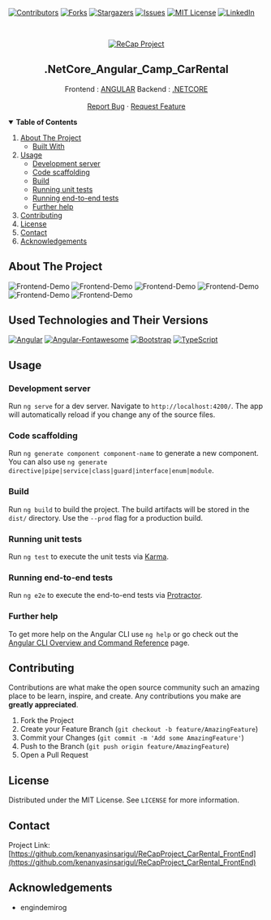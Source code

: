 [![Contributors][contributors-shield]][contributors-url]
[![Forks][forks-shield]][forks-url]
[![Stargazers][stars-shield]][stars-url]
[![Issues][issues-shield]][issues-url]
[![MIT License][license-shield]][license-url]
[![LinkedIn][linkedin-shield]][linkedin-url]

<br />
<p align="center">
  <a href="https://github.com/kenanyasinsarigul/ReCapProject_CarRental_BackEnd">
    <img src="https://user-images.githubusercontent.com/51781007/113292546-54adf580-92fd-11eb-8944-b23a33b570cf.png" alt="ReCap Project">
  </a>
  <h2 align="center">.NetCore_Angular_Camp_CarRental</h2>
  <p align="center">
    Frontend : <a href="https://github.com/kenanyasinsarigul/.NetCore_Angular_Camp_CarRental/tree/main/Frontend">ANGULAR</a>
    Backend : <a href="https://github.com/kenanyasinsarigul/.NetCore_Angular_Camp_CarRental/tree/main/Backend">.NETCORE</a>
    <br />
    <br />
    <a href="https://github.com/kenanyasinsarigul/.NetCore_Angular_Camp_CarRental/issues">Report Bug</a>
    ·
    <a href="https://github.com/kenanyasinsarigul/.NetCore_Angular_Camp_CarRental/issues">Request Feature</a>
  </p>
</p>

<details open="open">
  <summary><strong>Table of Contents</strong></summary>
  <ol>
    <li>
      <a href="#about-the-project">About The Project</a>
      <ul>
        <li><a href="#built-with">Built With</a></li>
      </ul>
    </li>
    <li>
    <a href="#usage">Usage</a>
    <ul>
        <li><a href="#development-server">Development server</a></li> 
        <li><a href="#code-scaffolding">Code scaffolding</a></li>
        <li><a href="#build">Build</a></li>
        <li><a href="#running-unit-tests">Running unit tests</a></li>
        <li><a href="#running-end-to-end-tests">Running end-to-end tests</a></li>
        <li><a href="#further-help">Further help</a></li>
      </ul>
    </li>
    <li><a href="#contributing">Contributing</a></li>
    <li><a href="#license">License</a></li>
    <li><a href="#contact">Contact</a></li>
    <li><a href="#acknowledgements">Acknowledgements</a></li>
  </ol>
</details>

## About The Project
![Frontend-Demo](https://user-images.githubusercontent.com/51781007/113291338-8f169300-92fb-11eb-8a95-47bec1c2fa1f.png)
![Frontend-Demo](https://user-images.githubusercontent.com/51781007/113291381-9e95dc00-92fb-11eb-9b64-576b9ad604b7.png)
![Frontend-Demo](https://user-images.githubusercontent.com/51781007/113291402-a81f4400-92fb-11eb-959b-7f2900623b43.png)
![Frontend-Demo](https://user-images.githubusercontent.com/51781007/113291429-b1101580-92fb-11eb-80b5-c26945b0a9b8.png)
![Frontend-Demo](https://user-images.githubusercontent.com/51781007/113291464-bbcaaa80-92fb-11eb-9b72-09ff07368d2b.png)
![Frontend-Demo](https://user-images.githubusercontent.com/51781007/113291489-c71dd600-92fb-11eb-975f-9ab1596e37f7.png)

## Used Technologies and Their Versions
[![Angular](https://img.shields.io/badge/Angular-v11.2.3-red?style=for-the-badge&logo=angular)](https://angular.io)
[![Angular-Fontawesome](https://img.shields.io/badge/Angular%20Fontawesome-0.8.2-red?style=for-the-badge&logo=angular)](https://github.com/FortAwesome/angular-fontawesome)
[![Bootstrap](https://img.shields.io/badge/Bootstrap-v5.0.0--beta2-blueviolet?style=for-the-badge&logo=bootstrap&logoColor=white)](https://getbootstrap.com)
[![TypeScript](https://img.shields.io/badge/Typescript-blue?style=for-the-badge&logo=typescript&logoColor=white)](https://www.typescriptlang.org)

## Usage

### Development server

Run `ng serve` for a dev server. Navigate to `http://localhost:4200/`. The app will automatically reload if you change any of the source files.

### Code scaffolding

Run `ng generate component component-name` to generate a new component. You can also use `ng generate directive|pipe|service|class|guard|interface|enum|module`.

### Build

Run `ng build` to build the project. The build artifacts will be stored in the `dist/` directory. Use the `--prod` flag for a production build.

### Running unit tests

Run `ng test` to execute the unit tests via [Karma](https://karma-runner.github.io).

### Running end-to-end tests

Run `ng e2e` to execute the end-to-end tests via [Protractor](http://www.protractortest.org/).

### Further help

To get more help on the Angular CLI use `ng help` or go check out the [Angular CLI Overview and Command Reference](https://angular.io/cli) page.

## Contributing

Contributions are what make the open source community such an amazing place to be learn, inspire, and create. Any contributions you make are **greatly appreciated**.

1. Fork the Project
2. Create your Feature Branch (`git checkout -b feature/AmazingFeature`)
3. Commit your Changes (`git commit -m 'Add some AmazingFeature'`)
4. Push to the Branch (`git push origin feature/AmazingFeature`)
5. Open a Pull Request

## License

Distributed under the MIT License. See `LICENSE` for more information.

## Contact

Project Link: [https://github.com/kenanyasinsarigul/ReCapProject_CarRental_FrontEnd](https://github.com/kenanyasinsarigul/ReCapProject_CarRental_FrontEnd)

## Acknowledgements

- engindemirog

[contributors-shield]: https://img.shields.io/github/contributors/kenanyasinsarigul/ReCapProject_CarRental_FrontEnd.svg?style=for-the-badge
[contributors-url]: https://github.com/kenanyasinsarigul/.NetCore_Angular_Camp_CarRental/graphs/contributors
[forks-shield]: https://img.shields.io/github/forks/kenanyasinsarigul/ReCapProject_CarRental_FrontEnd.svg?style=for-the-badge
[forks-url]: https://github.com/kenanyasinsarigul/.NetCore_Angular_Camp_CarRental/network/members
[stars-shield]: https://img.shields.io/github/stars/kenanyasinsarigul/ReCapProject_CarRental_FrontEnd.svg?style=for-the-badge
[stars-url]: https://github.com/kenanyasinsarigul/.NetCore_Angular_Camp_CarRental/stargazers
[issues-shield]: https://img.shields.io/github/issues/kenanyasinsarigul/ReCapProject_CarRental_FrontEnd.svg?style=for-the-badge
[issues-url]: https://github.com/kenanyasinsarigul/.NetCore_Angular_Camp_CarRental/issues
[license-shield]: https://img.shields.io/github/license/kenanyasinsarigul/ReCapProject_CarRental_FrontEnd.svg?style=for-the-badge
[license-url]: https://github.com/kenanyasinsarigul/.NetCore_Angular_Camp_CarRental/blob/master/LICENSE.txt
[linkedin-shield]: https://img.shields.io/badge/-LinkedIn-black.svg?style=for-the-badge&logo=linkedin&colorB=555
[linkedin-url]: https://www.linkedin.com/in/kenan-yasin-sar%C4%B1g%C3%BCl-155379188/

